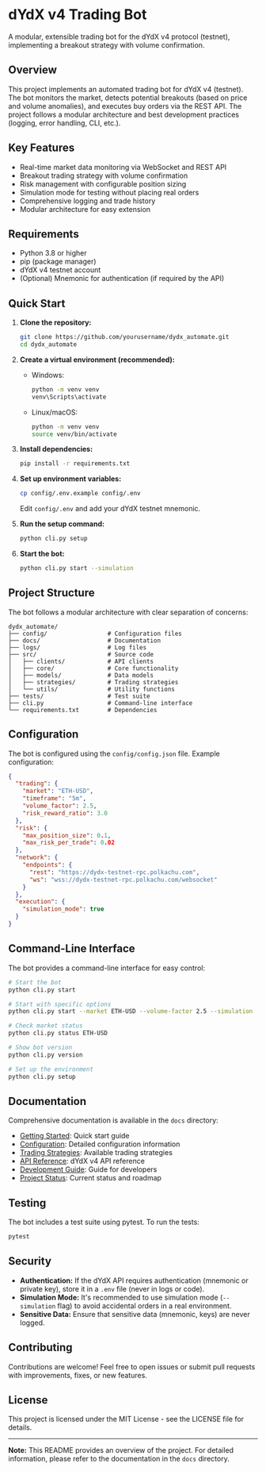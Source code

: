 # dYdX v4 Trading Bot

A modular, extensible trading bot for the dYdX v4 protocol (testnet), implementing a breakout strategy with volume confirmation.

## Overview

This project implements an automated trading bot for dYdX v4 (testnet). The bot monitors the market, detects potential breakouts (based on price and volume anomalies), and executes buy orders via the REST API. The project follows a modular architecture and best development practices (logging, error handling, CLI, etc.).

## Key Features

- Real-time market data monitoring via WebSocket and REST API
- Breakout trading strategy with volume confirmation
- Risk management with configurable position sizing
- Simulation mode for testing without placing real orders
- Comprehensive logging and trade history
- Modular architecture for easy extension

## Requirements

- Python 3.8 or higher
- pip (package manager)
- dYdX v4 testnet account
- (Optional) Mnemonic for authentication (if required by the API)

## Quick Start

1. **Clone the repository:**
   ```bash
   git clone https://github.com/yourusername/dydx_automate.git
   cd dydx_automate
   ```

2. **Create a virtual environment (recommended):**
   - Windows:
     ```bash
     python -m venv venv
     venv\Scripts\activate
     ```
   - Linux/macOS:
     ```bash
     python -m venv venv
     source venv/bin/activate
     ```

3. **Install dependencies:**
   ```bash
   pip install -r requirements.txt
   ```

4. **Set up environment variables:**
   ```bash
   cp config/.env.example config/.env
   ```
   Edit `config/.env` and add your dYdX testnet mnemonic.

5. **Run the setup command:**
   ```bash
   python cli.py setup
   ```

6. **Start the bot:**
   ```bash
   python cli.py start --simulation
   ```

## Project Structure

The bot follows a modular architecture with clear separation of concerns:

```
dydx_automate/
├── config/                 # Configuration files
├── docs/                   # Documentation
├── logs/                   # Log files
├── src/                    # Source code
│   ├── clients/            # API clients
│   ├── core/               # Core functionality
│   ├── models/             # Data models
│   ├── strategies/         # Trading strategies
│   └── utils/              # Utility functions
├── tests/                  # Test suite
├── cli.py                  # Command-line interface
└── requirements.txt        # Dependencies
```

## Configuration

The bot is configured using the `config/config.json` file. Example configuration:

```json
{
  "trading": {
    "market": "ETH-USD",
    "timeframe": "5m",
    "volume_factor": 2.5,
    "risk_reward_ratio": 3.0
  },
  "risk": {
    "max_position_size": 0.1,
    "max_risk_per_trade": 0.02
  },
  "network": {
    "endpoints": {
      "rest": "https://dydx-testnet-rpc.polkachu.com",
      "ws": "wss://dydx-testnet-rpc.polkachu.com/websocket"
    }
  },
  "execution": {
    "simulation_mode": true
  }
}
```

## Command-Line Interface

The bot provides a command-line interface for easy control:

```bash
# Start the bot
python cli.py start

# Start with specific options
python cli.py start --market ETH-USD --volume-factor 2.5 --simulation

# Check market status
python cli.py status ETH-USD

# Show bot version
python cli.py version

# Set up the environment
python cli.py setup
```

## Documentation

Comprehensive documentation is available in the `docs` directory:

- [Getting Started](docs/guides/getting-started.md): Quick start guide
- [Configuration](docs/guides/configuration.md): Detailed configuration information
- [Trading Strategies](docs/guides/strategies.md): Available trading strategies
- [API Reference](docs/api/README.md): dYdX v4 API reference
- [Development Guide](docs/development/README.md): Guide for developers
- [Project Status](docs/development/status.md): Current status and roadmap

## Testing

The bot includes a test suite using pytest. To run the tests:

```bash
pytest
```

## Security

- **Authentication:** If the dYdX API requires authentication (mnemonic or private key), store it in a `.env` file (never in logs or code).
- **Simulation Mode:** It's recommended to use simulation mode (`--simulation` flag) to avoid accidental orders in a real environment.
- **Sensitive Data:** Ensure that sensitive data (mnemonic, keys) are never logged.

## Contributing

Contributions are welcome! Feel free to open issues or submit pull requests with improvements, fixes, or new features.

## License

This project is licensed under the MIT License - see the LICENSE file for details.

---

**Note:**
This README provides an overview of the project. For detailed information, please refer to the documentation in the `docs` directory.